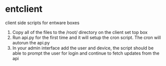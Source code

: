 # entclient
client side scripts for entware boxes

1. Copy all of the files to the /root/ directory on the client set top box
2. Run api.py for the first time and it will setup the cron script. The cron will autorun the api.py
3. In your admin interface add the user and device, the script should be able to prompt the user for login and continue to fetch updates from the api
